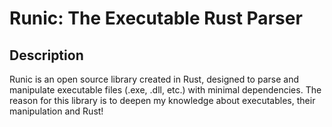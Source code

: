 # Runic: The Executable Rust Parser

## Description
Runic is an open source library created in Rust, designed to parse and manipulate executable files (.exe, .dll, etc.) with minimal dependencies. The reason for this library is to deepen my knowledge about executables, their manipulation and Rust! 

